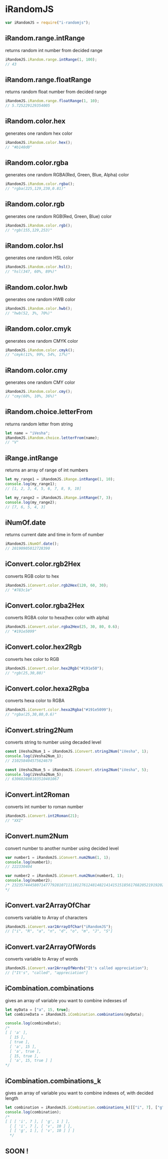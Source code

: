 # iRandomJS

```javascript
var iRandomJS = require("i-randomjs");
```







## iRandom.range.intRange

returns random int number from decided range

```javascript
iRandomJS.iRandom.range.intRange(1, 100);
// 43
```



## iRandom.range.floatRange

returns random float number from decided  range

```javascript
iRandomJS.iRandom.range.floatRange(1, 10);
// 5.725229129354005
```



## iRandom.color.hex

generates one random hex color

```javascript
iRandomJS.iRandom.color.hex();
// "#b140d0"
```



## iRandom.color.rgba

generates one random RGBA(Red, Green, Blue, Alpha) color

```javascript
iRandomJS.iRandom.color.rgba();
// "rgba(225,129,230,0.81)"
```



## iRandom.color.rgb

generates one random RGB(Red, Green, Blue) color

```javascript
iRandomJS.iRandom.color.rgb();
// "rgb(155,129,253)"
```



## iRandom.color.hsl

generates one random HSL color

```javascript
iRandomJS.iRandom.color.hsl();
// "hsl(347, 60%, 89%)"
```



## iRandom.color.hwb

generates one random HWB color

```javascript
iRandomJS.iRandom.color.hwb();
// "hwb(52, 3%, 70%)"
```



## iRandom.color.cmyk

generates one random CMYK color

```javascript
iRandomJS.iRandom.color.cmyk();
// "cmyk(11%, 99%, 54%, 17%)"
```



## iRandom.color.cmy

generates one random CMY color

```javascript
iRandomJS.iRandom.color.cmy();
// "cmy(60%, 10%, 36%)"
```



## iRandom.choice.letterFrom

returns random letter from string

```javascript
let name = "iVesha";
iRandomJS.iRandom.choice.letterFrom(name);
// "V"
```





## iRange.intRange

returns an array of range of int numbers

```javascript
let my_range1 = iRandomJS.iRange.intRange(1, 10);
console.log(my_range1);
// [1, 2, 3, 4, 5, 6, 7, 8, 9, 10]

let my_range2 = iRandomJS.iRange.intRange(7, 3);
console.log(my_range2);
// [7, 6, 5, 4, 3]
```





## iNumOf.date

returns current date and time in form of number

```javascript
iRandomJS.iNumOf.date();
// 20190905012728390
```





## iConvert.color.rgb2Hex

converts RGB color to hex

```javascript
iRandomJS.iConvert.color.rgb2Hex(120, 60, 30);
// "#783c1e"
```



## iConvert.color.rgba2Hex

converts RGBA color to hexa(hex color with alpha)

```javascript
iRandomJS.iConvert.color.rgba2Hex(25, 30, 80, 0.6);
// "#191e5099"
```



## iConvert.color.hex2Rgb

converts hex color to RGB

```javascript
iRandomJS.iConvert.color.hex2Rgb("#191e50");
// "rgb(25,30,80)"
```



## iConvert.color.hexa2Rgba

converts hexa color to RGBA

```javascript
iRandomJS.iConvert.color.hexa2Rgba("#191e5099");
// "rgba(25,30,80,0.6)"
```



## iConvert.string2Num

converts string to number using decaded level

```javascript
const iVesha2Num_1 = iRandomJS.iConvert.string2Num("iVesha", 1);
console.log(iVesha2Num_1);
// 210258404575624679

const iVesha2Num_5 = iRandomJS.iConvert.string2Num("iVesha", 5);
console.log(iVesha2Num_5);
// 630602808103510401067
```



## iConvert.int2Roman

converts int number to roman number

```javascript
iRandomJS.iConvert.int2Roman(21);
// "XXI"
```



## iConvert.num2Num

convert number to another number using decided level

```javascript
var number1 = iRandomJS.iConvert.num2Num(1, 1);
console.log(number1);
// 222330404

var number2 = iRandomJS.iConvert.num2Num(number1, 1);
console.log(number2);
/* 2323574445807147779281071111012761248148214141515185617682052191920202562222226222664255028863159319235383030353435523366377440954104
*/
```



## iConvert.var2ArrayOfChar

converts variable to Array of characters

```javascript
iRandomJS.iConvert.var2ArrayOfChar("iRandomJS");
// ["i", "R", "a", "n", "d", "o", "m", "J", "S"]
```



## iConvert.var2ArrayOfWords

converts variable to Array of words

```javascript
iRandomJS.iConvert.var2ArrayOfWords("It's called appreciation");
// ["It's", "called", "appreciation"]
```





## iCombination.combinations

gives an array of variable you want to combine indexses of

```javascript
let myData = ["a", 15, true];
let combineData = iRandomJS.iCombination.combinations(myData);

console.log(combineData);
/*
[ [ 'a' ],
  [ 15 ],
  [ true ],
  [ 'a', 15 ],
  [ 'a', true ],
  [ 15, true ],
  [ 'a', 15, true ] ]
*/
```



## iCombination.combinations_k

gives an array of variable you want to combine indexes of, with decided length

```javascript
let combination = iRandomJS.iCombination.combinations_k([["i", 7], ["g", 1], ["v", 10]], 2);
console.log(combination);
/*
[ [ [ 'i', 7 ], [ 'g', 1 ] ],
  [ [ 'i', 7 ], [ 'v', 10 ] ],
  [ [ 'g', 1 ], [ 'v', 10 ] ] ]
  */
```





## SOON !

